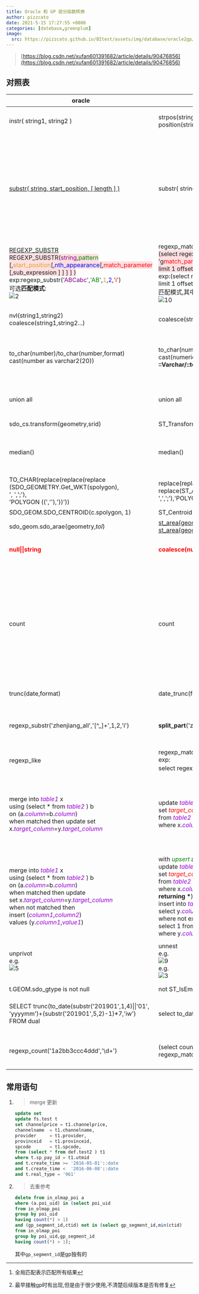 ```yaml
---
title: Oracle 和 GP 部分函数转换
author: pizzcato
date: 2021-5-15 17:27:55 +0800
categories: [datebase,greenplum]
image:
  src: https://pizzcato.github.io/BItest/assets/img/database/oracle2gp/oracle2gp.png
---
```

<style>  

table img {
    cursor: pointer;
    transition: all 0.6s ;
}
table img:hover {
transform: scale(2);
 position: relative;
z-index: 2;
transition-delay:1s;
}</style>
>[https://blog.csdn.net/xufan601391682/article/details/90476856](https://blog.csdn.net/xufan601391682/article/details/90476856)

## 对照表

|oracle| gp| 说明|
|-|-|-|
|instr( string1, string2 )|strpos(string1,string2)<br>position(string2  in  string1)|判断s2在s1中的位置<br>在gp中如果安装了oracle扩展也可以使用**instr**|
|[substr( string, start_position, [ length ] )](https://docs.oracle.com/cd/B19306_01/server.102/b14200/functions162.htm)|substr( string, start_position, [ length ] )|oracle 可以用0或1表示起始，gp中只能用1<br>此外在oracle中`start_position`为负数则代表从后往前计数,而gp没有这个特性,<br>`start_position`代表的是字符串的index,负数则为字符串前的位置,也就是空字符串<br >e.g:<br>![7](https://pizzcato.github.io/BItest/assets/img/database/oracle2gp/7.png)<br>从-1开始取3位,-1和0都是空字符串,所以最后的结果只有`1`这一位|
|[REGEXP_SUBSTR](https://docs.oracle.com/cd/B12037_01/server.101/b10759/functions116.htm) <span style='background-color:#FEDFE1'><br>REGEXP_SUBSTR(<span style='color:purple'>string</span>,<span style='color:green'>pattern</span><br>[,<span style='color:goldenrod'>start_position</span>[,<span style='color:blue'>nth_appearance</span>[,<span style='color:red'>match_parameter</span><br>[,sub_expression ] ] ] ] )</span><br>exp:regexp_substr(<span style='color:purple'>'ABCabc'</span>,<span style='color:green'>'AB'</span>,<span style='color:goldenrod'>1</span>,<span style='color:blue'>2</span>,<span style='color:red'>'i'</span>)<br>可选**匹配模式**:<br>![2](https://pizzcato.github.io/BItest/assets/img/database/oracle2gp/2.png)|regexp_matches /SUBSTRING/regexp_match<br><span style='background-color:#FEDFE1'>(select regexp_matches(<span style='color:purple'>string</span>,<span style='color:green'>pattern</span>,<br>'g<span style='color:red'>match_parameter</span>') <br>limit 1 offset <span style='color:blue'>nth_appearance-1</span>)[1]</span><br>exp:(select regexp_matches(<span style='color:purple'>'ABCabc'</span>,<span style='color:green'>'AB'</span>,'**g**<span style='color:red'>i</span>')<br> limit 1 offset <span style='color:blue'>1</span> )[1]<br> 匹配模式,其中**g**代表全局匹配[^1]<br>![10](https://pizzcato.github.io/BItest/assets/img/database/oracle2gp/10.png)|`substring`用于返回第一次匹配的对象,<br>`regexp_match`同样也是返回第一次匹配的对象<br>`regexp_matches`的g模式可以一次性以text[]的方式返回所有的匹配对象|
|nvl(string1,string2)<br>coalesce(string1,string2...)|coalesce(string1,string2...)|严格来说gp和Oracle的coalesce函数作用是相同的,<br>即返回参数中第一个非空的|
|to_char(number)/to_char(number,format)<br>cast(number as varchar2(20))|to_char(numeric,format)<br>cast(numeric as varchar)<br>**::Varchar/::text**|作用：数字转换为字符串<br>gp中to_char必须指定数据的格式<br>cast 用法和Oracle相同，只是数据类型两者不同<br>**推荐使用pg自带的类型转换符**|
|union  all|union  all|gp中union all 的上下顺序不会保持，结果的顺序是随机的<br>**如果对结果的顺序有要求则必须排序**
|sdo_cs.transform(geometry,srid)|ST_Transform(geometry g1, integer srid)|坐标系转换|
|median()|median()|中位数<br>两者的用法和作用是一样的<br>但是在gp中出现过不能开窗，但是可以group by[^2]<br>![12](https://pizzcato.github.io/BItest/assets/img/database/oracle2gp/12.png)|
|TO_CHAR(replace(replace(replace<br>(SDO_GEOMETRY.Get_WKT(spolygon),<br>', ',';'),<br>'POLYGON ((',''),'))'))|replace(replace(<br>replace(ST_AsText(spolygon),<br>',',';'),'POLYGON((',''), '))','')|geometry转vmap|
|SDO_GEOM.SDO_CENTROID(c.spolygon, 1)|ST_Centroid(geometry)|获取对象的几何中心|
|sdo_geom.sdo_arae(geometry,*tol*)|[st_area(geometry,[boolean])](http://postgis.net/docs/manual-3.0/ST_Area.html)<br>[st_area(geography)](http://postgis.net/docs/manual-3.0/ST_Area.html)|获取对象的几何中心|
|<strong style='color:red'>null\|\|string</strong>|<strong style='color:red'>coalesce(null,'')\|\|string</strong>|<span color='red'>**pg中null和string连接,结果依然是null,需要将null转换为''(空字符串)**<br>**非常重要**</span>
|count|count|两者的作用是一致的,但是在pg中count的结果类型是**int**的.<br>这会导致和其他数字进行除法运算时,结果也会是**int**类型,<br>从而导致小数部分被忽略<br>![4](https://pizzcato.github.io/BItest/assets/img/database/oracle2gp/4.png)<br>同理,在pg中进行数字运算时未指定类型,默认也是**int,<br>在除法计算是会忽略小数部分**;<br>所以如果需要保留小数部分需要用 **`::numeric`** <br>转成numeric类型计算<br>![11](https://pizzcato.github.io/BItest/assets/img/database/oracle2gp/11.png)<br>![8](https://pizzcato.github.io/BItest/assets/img/database/oracle2gp/8.png)|
|trunc(date,format)|date_trunc(format,date)|[oracle format格式](https://docs.oracle.com/cd/B19306_01/server.102/b14200/functions230.htm#i1002084)<br>[gp/pg format 格式](http://postgres.cn/docs/12/functions-datetime.html#FUNCTIONS-DATETIME-TRUNC)|
|regexp_substr('zhenjiang_all','[^_]+',1,2,'i')|**split_part**('zhenjiang_all','_',2)|split_part ( *string* text, *delimiter* text, *n* integer ) → *text*<br>将字符串(string)按照指定分隔符(delimiter)切割,<br>返回切割后的第n部分|
|regexp_like|regexp_matches<br>exp:<br>select regexp_matches('你好我是谁','他\|是')||
|merge into <span style='color:DarkViolet'>*table1*</span> x <br> using (select \* from <span style='color:DarkViolet'>*table2*</span> ) b <br> on (a.<span style='color:DarkViolet'>*column*</span>=b.<span style='color:DarkViolet'>*column*</span>) <br> when matched then update set <br> x.<span style='color:DarkViolet'>*target_column*</span>=y.<span style='color:DarkViolet'>*target_column*</span>|update <span style='color:DarkViolet'>*table1*</span> x<br> set <span style='color:red'>*target_column*</span>=y.<span style='color:DarkViolet'>*target_column*</span><br> from <span style='color:DarkViolet'>*table2*</span> y<br> where x.<span style='color:DarkViolet'>*column*</span>=y.<span style='color:DarkViolet'>*column*</span>|两表关联更新<br>注意pg中要更新的字段( <span style='color:red'>*target_column*</span>)前是不能添加表的别名的,<br>即不能为(x.<span style='color:red'>*target_column*</span>)<br>~~ps:网上看到有说pg11以上也支持merge,<br>但是没有暂时没有找到官方文档(被移除掉了)~~|
|merge into <span style='color:DarkViolet'>*table1*</span> x <br> using (select \* from <span style='color:DarkViolet'>*table2*</span> ) b <br> on (a.<span style='color:DarkViolet'>*column*</span>=b.<span style='color:DarkViolet'>*column*</span>) <br> when matched then update <br>set x.<span style='color:DarkViolet'>*target_column*</span>=y.<span style='color:DarkViolet'>*target_column*</span><br>when not matched then <br>insert (<span style='color:DarkViolet'>*column1*</span>,<span style='color:DarkViolet'>*column2*</span>)<br>values (y.<span style='color:DarkViolet'>*column1*</span>,<span style='color:DarkViolet'>*value1*</span>)|with <span style='color:green'>*upsert*</span> as (<br>update <span style='color:DarkViolet'>*table1*</span> x<br> set <span style='color:red'>*target_column*</span>=y.<span style='color:DarkViolet'>*target_column*</span><br> from <span style='color:DarkViolet'>*table2*</span> y<br> where x.<span style='color:DarkViolet'>*column*</span>=y.<span style='color:DarkViolet'>*column*</span><br>**returning \***)<br>insert into <span style='color:DarkViolet'>*table1*</span>(<span style='color:DarkViolet'>*column1*</span>,<span style='color:DarkViolet'>*column2*</span>)<br>select y.<span style='color:DarkViolet'>*column1*</span>,<span style='color:DarkViolet'>*value1*</span> from <span style='color:DarkViolet'>*table2*</span> y <br>where not exists (<br>select 1 from <span style='color:green'>*upsert*</span> b <br> where y.<span style='color:DarkViolet'>*column*</span>=b.<span style='color:DarkViolet'>*column*</span>)|merge的完全用法<br>ps:还未测试过|
|unprivot<br>e.g.<br>![5](https://pizzcato.github.io/BItest/assets/img/database/oracle2gp/5.png)|unnest<br>e.g.<br>![9](https://pizzcato.github.io/BItest/assets/img/database/oracle2gp/9.png)<br>e.g.<br>![3](https://pizzcato.github.io/BItest/assets/img/database/oracle2gp/3.png)|行转列,也可以使用union实现<br>注意使用unnest多个数组时,数组的长度需要相同,<br>否则结果会产生笛卡尔积<br>![6](https://pizzcato.github.io/BItest/assets/img/database/oracle2gp/6.png)|
|t.GEOM.sdo_gtype is not null|not ST_IsEmpty(t.geom)|判定空间对象非空|
|SELECT trunc(to_date(substr('201901',1,4)\|\|'01',<br>'yyyymm')+(substr('201901',5,2)-1)*7,'iw') <br>FROM dual|select to_date('201901','iyyyiw')|**xxxx**年**xx**周转成对应**星期一**的日期(**ISO week标准**)<br>oracle中不支持select to_date('201901','iyyyiw')形式|
|regexp_count('1a2bb3ccc4ddd','\d+')|(select count(1) from <br>regexp_matches('1a22bb333ccc4444','\d+','g'))|**注意后者中g表示全局匹配模式,不能省略**。<br>如果需要使用i模式,可以使用ig或gi,<br>exp:<span style='background-color:yellow;color:green'>regexp_matches(t.a,'\d+','ig')</span>|

## 常用语句  

1.  
    >merge 更新

    ```sql
    update set
    update fs.test t
    set channelprice = t1.channelprice,
    channelname  = t1.channelname,
    provider     = t1.provider,
    provinceid   = t1.provinceid,
    spcode       = t1.spcode,
    from (select * from def.test2 ) t1
    where t.sp_pay_id = t1.utmid
    and t.create_time >= '2016-05-01'::date
    and t.create_time <  '2016-06-08'::date
    and t.real_type = '961'
   ```  

1.  
    >去重参考

    ```sql
    delete from in_olmap_poi a
    where (a.poi_uid) in (select poi_uid
    from in_olmap_poi
    group by poi_uid
    having count(*) > 1)
    and (gp_segment_id,ctid) not in (select gp_segment_id,min(ctid)
    from in_olmap_poi
    group by poi_uid,gp_segment_id
    having count(*) > 1);
   ```  

    其中`gp_segment_id`是gp独有的  

[^1]:全局匹配表示匹配所有结果
[^2]:最早接触gp时有出现,但是由于很少使用,不清楚后续版本是否有修复
